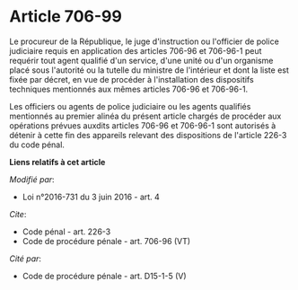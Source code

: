 # Article 706-99

Le procureur de la République, le juge d'instruction ou l'officier de police judiciaire requis en application des articles
706-96 et 706-96-1 peut requérir tout agent qualifié d'un service, d'une unité ou d'un organisme placé sous l'autorité ou la
tutelle du ministre de l'intérieur et dont la liste est fixée par décret, en vue de procéder à l'installation des dispositifs
techniques mentionnés aux mêmes articles 706-96 et 706-96-1. 

Les officiers ou agents de police judiciaire ou les agents qualifiés mentionnés au premier alinéa du présent article chargés
de procéder aux opérations prévues auxdits articles 706-96 et 706-96-1 sont autorisés à détenir à cette fin des appareils
relevant des dispositions de l'article 226-3 du code pénal.

**Liens relatifs à cet article**

_Modifié par_:

  - Loi n°2016-731 du 3 juin 2016 - art. 4

_Cite_:

  - Code pénal - art. 226-3
  - Code de procédure pénale - art. 706-96 (VT)

_Cité par_:

  - Code de procédure pénale - art. D15-1-5 (V)
